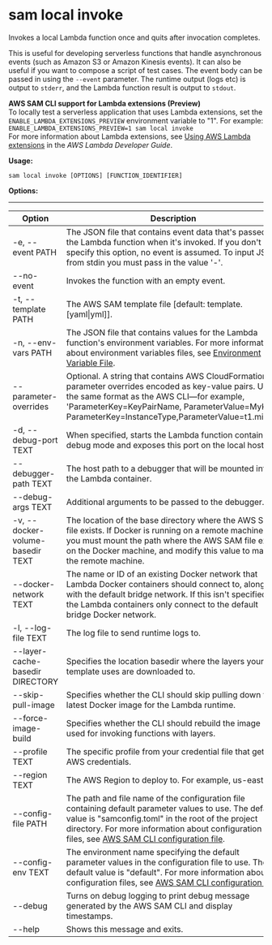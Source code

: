 # sam local invoke<a name="sam-cli-command-reference-sam-local-invoke"></a>

Invokes a local Lambda function once and quits after invocation completes\.

This is useful for developing serverless functions that handle asynchronous events \(such as Amazon S3 or Amazon Kinesis events\)\. It can also be useful if you want to compose a script of test cases\. The event body can be passed in using the `--event` parameter\. The runtime output \(logs etc\) is output to `stderr`, and the Lambda function result is output to `stdout`\.

**AWS SAM CLI support for Lambda extensions \(Preview\)**  
To locally test a serverless application that uses Lambda extensions, set the `ENABLE_LAMBDA_EXTENSIONS_PREVIEW` environment variable to "1"\. For example:  
`ENABLE_LAMBDA_EXTENSIONS_PREVIEW=1 sam local invoke`  
For more information about Lambda extensions, see [Using AWS Lambda extensions](https://docs.aws.amazon.com/lambda/latest/dg/using-extensions.html) in the *AWS Lambda Developer Guide*\.

**Usage:**

```
sam local invoke [OPTIONS] [FUNCTION_IDENTIFIER]
```

**Options:**


****  

| Option | Description | 
| --- | --- | 
| \-e, \-\-event PATH | The JSON file that contains event data that's passed to the Lambda function when it's invoked\. If you don't specify this option, no event is assumed\. To input JSON from stdin you must pass in the value '\-'\. | 
| \-\-no\-event | Invokes the function with an empty event\. | 
| \-t, \-\-template PATH | The AWS SAM template file \[default: template\.\[yaml\|yml\]\]\. | 
| \-n, \-\-env\-vars PATH | The JSON file that contains values for the Lambda function's environment variables\. For more information about environment variables files, see [Environment Variable File](serverless-sam-cli-using-invoke.md#serverless-sam-cli-using-invoke-environment-file)\. | 
| \-\-parameter\-overrides | Optional\. A string that contains AWS CloudFormation parameter overrides encoded as key\-value pairs\. Use the same format as the AWS CLI—for example, 'ParameterKey=KeyPairName, ParameterValue=MyKey ParameterKey=InstanceType,ParameterValue=t1\.micro'\. | 
| \-d, \-\-debug\-port TEXT | When specified, starts the Lambda function container in debug mode and exposes this port on the local host\. | 
| \-\-debugger\-path TEXT | The host path to a debugger that will be mounted into the Lambda container\. | 
| \-\-debug\-args TEXT | Additional arguments to be passed to the debugger\. | 
| \-v, \-\-docker\-volume\-basedir TEXT | The location of the base directory where the AWS SAM file exists\. If Docker is running on a remote machine, you must mount the path where the AWS SAM file exists on the Docker machine, and modify this value to match the remote machine\. | 
| \-\-docker\-network TEXT | The name or ID of an existing Docker network that Lambda Docker containers should connect to, along with the default bridge network\. If this isn't specified, the Lambda containers only connect to the default bridge Docker network\. | 
| \-l, \-\-log\-file TEXT | The log file to send runtime logs to\. | 
| \-\-layer\-cache\-basedir DIRECTORY | Specifies the location basedir where the layers your template uses are downloaded to\. | 
| \-\-skip\-pull\-image | Specifies whether the CLI should skip pulling down the latest Docker image for the Lambda runtime\. | 
| \-\-force\-image\-build | Specifies whether the CLI should rebuild the image used for invoking functions with layers\. | 
| \-\-profile TEXT | The specific profile from your credential file that gets AWS credentials\. | 
| \-\-region TEXT | The AWS Region to deploy to\. For example, us\-east\-1\. | 
| \-\-config\-file PATH | The path and file name of the configuration file containing default parameter values to use\. The default value is "samconfig\.toml" in the root of the project directory\. For more information about configuration files, see [AWS SAM CLI configuration file](serverless-sam-cli-config.md)\. | 
| \-\-config\-env TEXT | The environment name specifying the default parameter values in the configuration file to use\. The default value is "default"\. For more information about configuration files, see [AWS SAM CLI configuration file](serverless-sam-cli-config.md)\. | 
| \-\-debug | Turns on debug logging to print debug message generated by the AWS SAM CLI and display timestamps\. | 
| \-\-help | Shows this message and exits\. | 